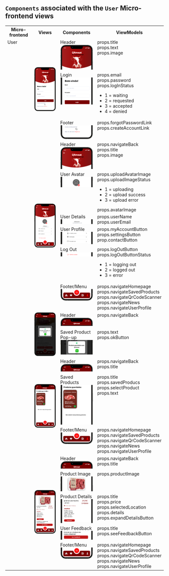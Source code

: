## `Components` associated with the `User` Micro-frontend views

<table>
  
<tr>
    <th>Micro-frontend</th>
    <th>Views</th>
    <th>Components</th>
    <th>ViewModels</th>
  </tr>
  <tr>
    <td rowspan="20" style="vertical-align: top;">User</td>
    <td rowspan="3">
      <img src="https://github.com/DuarteVDG/aw-project/blob/main/front-end/views/View3.png?raw=true" style="width: 150px; height: auto;" />
    </td>
    <td style="vertical-align: top;">
      Header<br>
      <img src="https://github.com/DuarteVDG/aw-project/blob/main/front-end/components/images/USER1.png?raw=true" style="width: 150px; height: auto;" />
    </td>
    <td style="vertical-align: top;">props.title<br>props.text<br>props.image</td>
  </tr>
  <tr>
    <td style="vertical-align: top;">
      Login<br>
      <img src="https://github.com/DuarteVDG/aw-project/blob/main/front-end/components/images/USERLOGIN.png?raw=true" style="width: 150px; height: auto;" />
    </td>
    <td style="vertical-align: top;">props.email<br>props.password<br>props.logInStatus
    <ul>
  <li>1 = waiting</li>
  <li>2 = requested</li>
  <li>3 = accepted</li>
  <li>4 = denied</li>
</ul>
    </td>
  </tr>
  <tr>
    <td style="vertical-align: top;">
      Footer<br>
      <img src="https://github.com/DuarteVDG/aw-project/blob/main/front-end/components/images/USERFOOTER.png?raw=true" style="width: 150px; height: auto;" />
    </td>
    <td style="vertical-align: top;">props.forgotPasswordLink<br>props.createAccountLink</td>
  </tr>
  <tr>
    <td rowspan="6">
      <img src="https://github.com/DuarteVDG/aw-project/blob/main/front-end/views/View1.png?raw=true" style="width: 150px; height: auto;" />
    </td>
    <td style="vertical-align: top;">
      Header<br>
      <img src="https://github.com/DuarteVDG/aw-project/blob/main/front-end/components/images/USER3.png?raw=true" style="width: 150px; height: auto;" />
    </td>
    <td style="vertical-align: top;">props.navigateBack<br>props.title<br>props.image</td>
  </tr>
  <tr>
    <td style="vertical-align: top;">
      User Avatar<br>
      <img src="https://github.com/DuarteVDG/aw-project/blob/main/front-end/components/images/USER4.png?raw=true" style="width: 150px; height: auto;" />
    </td>
    <td style="vertical-align: top;">props.uploadAvatarImage<br>props.uploadImageStatus
      <ul>
      <li>1 = uploading</li>
      <li>2 = upload success</li>
      <li>3 = upload error</li>
    </ul>
      props.avatarImage</td>
  </tr>
  <tr>
    <td style="vertical-align: top;">
      User Details<br>
      <img src="https://github.com/DuarteVDG/aw-project/blob/main/front-end/components/images/USER5.png?raw=true" style="width: 150px; height: auto;" />
    </td>
    <td style="vertical-align: top;">props.userName<br>props.userEmail</td>
  </tr>
  <tr>
    <td style="vertical-align: top;">
      User Profile<br>
      <img src="https://github.com/DuarteVDG/aw-project/blob/main/front-end/components/images/USER6.png?raw=true" style="width: 150px; height: auto;" />
    </td>
    <td style="vertical-align: top;">props.myAccountButton<br>props.settingsButton<br>prop.contactButton</td>
  </tr>
  <tr>
    <td style="vertical-align: top;">
      Log Out<br>
      <img src="https://github.com/DuarteVDG/aw-project/blob/main/front-end/components/images/USER7.png?raw=true" style="width: 150px; height: auto;" />
    </td>
    <td style="vertical-align: top;">props.logOutButton<br>props.logOutButtonStatus 
      <ul>
      <li>1 = logging out</li>
      <li>2 = logged out</li>
      <li>3 = error</li>
    </ul></td>
  </tr>
  <tr>
    <td style="vertical-align: top;">
      Footer/Menu<br>
      <img src="https://github.com/DuarteVDG/aw-project/blob/main/front-end/components/images/FOOTER.png?raw=true" style="width: 150px; height: auto;" />
    </td>
    <td style="vertical-align: top;">props.navigateHomepage<br>props.navigateSavedProducts<br>props.navigateQrCodeScanner<br>props.navigateNews<br>props.navigateUserProfile</td>
  </tr>
    <tr>
    <td rowspan="2">
      <img src="https://github.com/DuarteVDG/aw-project/blob/main/front-end/views/View12.png?raw=true" style="width: 150px; height: auto;" />
        </td>
    <td style="vertical-align: top;">Header<br>
    <img src="https://github.com/DuarteVDG/aw-project/blob/main/front-end/components/images/USER9.png?raw=true" style="width: 150px; height: auto;" /></td>
    <td style="vertical-align: top;">props.navigateBack</td>
  </tr>
      <td style="vertical-align: top;">Saved Product Pop-up<br>
    <img src="https://github.com/DuarteVDG/aw-project/blob/main/front-end/components/images/USER10.png?raw=true" style="width: 150px; height: auto;" /></td>
    <td style="vertical-align: top;">props.text<br>props.okButton</td>
  </tr>
 

  <tr>
    <td rowspan="3">
      <img src="https://github.com/DuarteVDG/aw-project/blob/main/front-end/views/View13.png?raw=true" style="width: 150px; height: auto;" />
        </td>
    <td style="vertical-align: top;">Header<br>
    <img src="https://github.com/DuarteVDG/aw-project/blob/main/front-end/components/images/Product1.png?raw=true" style="width: 150px; height: auto;" /></td>
    <td style="vertical-align: top;">props.navigateBack<br>props.title</td>
  </tr>
  <tr>
    <td style="vertical-align: top;">Saved Products<br>
    <img src="https://github.com/DuarteVDG/aw-project/blob/main/front-end/components/images/USER12.png?raw=true" style="width: 150px; height: auto;" /></td>
    <td style="vertical-align: top;">props.title<br>props.savedProducs<br>props.selectProduct<br>props.text</td>
  </tr>

  <tr>
    <td style="vertical-align: top;">Footer/Menu<br>
    <img src="https://github.com/DuarteVDG/aw-project/blob/main/front-end/components/images/FOOTER.png?raw=true" style="width: 150px; height: auto;" /></td>
    <td style="vertical-align: top;">props.navigateHomepage<br>props.navigateSavedProducts<br>props.navigateQrCodeScanner<br>props.navigateNews<br>props.navigateUserProfile</td>
  </tr>
       <tr>
    <td rowspan="5">
      <img src="https://github.com/DuarteVDG/aw-project/blob/main/front-end/views/View10.png?raw=true" style="width: 150px; height: auto;" />
        </td>
    <td style="vertical-align: top;">Header<br>
    <img src="https://github.com/DuarteVDG/aw-project/blob/main/front-end/components/images/Product1.png?raw=true" style="width: 150px; height: auto;" /></td>
    <td style="vertical-align: top;">props.navigateBack<br>props.title</td>
  </tr>
  <tr>
    <td style="vertical-align: top;">Product Image<br>
    <img src="https://github.com/DuarteVDG/aw-project/blob/main/front-end/components/images/Product2.png?raw=true" style="width: 150px; height: auto;" /></td>
    <td style="vertical-align: top;">props.productImage</td>
  </tr>
  <tr>
    <td style="vertical-align: top;">Product Details<br>
    <img src="https://github.com/DuarteVDG/aw-project/blob/main/front-end/components/images/Product3.png?raw=true" style="width: 150px; height: auto;" /></td>
    <td style="vertical-align: top;">props.title<br>props.price<br>props.selectedLocation<br>props.details<br>props.expandDetailsButton</td>
  </tr>
  <tr>
    <td style="vertical-align: top;">User Feedback<br>
    <img src="https://github.com/DuarteVDG/aw-project/blob/main/front-end/components/images/Product4.png?raw=true" style="width: 150px; height: auto;" /></td>
    <td style="vertical-align: top;">props.title<br>props.seeFeedbackButton</td>
  </tr>
  <tr>
    <td style="vertical-align: top;">Footer/Menu<br>
    <img src="https://github.com/DuarteVDG/aw-project/blob/main/front-end/components/images/Product5.png?raw=true" style="width: 150px; height: auto;" /></td>
    <td style="vertical-align: top;">props.navigateHomepage<br>props.navigateSavedProducts<br>props.navigateQrCodeScanner<br>props.navigateNews<br>props.navigateUserProfile</td>
  </tr>
</table>
